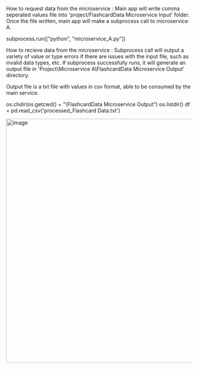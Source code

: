 

How to request data from the microservice : 
Main app will write comma seperated values file into 'project/FlashcardData Microservice Input' folder. 
Once the file written, main app will make a subprocess call to microservice A. 

subprocess.run(["python", "microservice_A.py"])



How to recieve data from the microservice : 
Subprocess call will output a variety of value or type errors if there are issues with the input file, such as invalid data types, etc. 
If subprocess successfully runs, it will generate an output file in 'Project\Microservice A\FlashcardData Microservice Output' directory. 

Output file is a txt file with values in csv format, able to be consumed by the main service. 

os.chdir(os.getcwd() + "\\FlashcardData Microservice Output") 
os.listdir()
df = pd.read_csv('processed_Flashcard Data.txt')




<img width="805" height="662" alt="image" src="https://github.com/user-attachments/assets/0e0bb31e-7909-4315-92e6-887c5330a004" />
